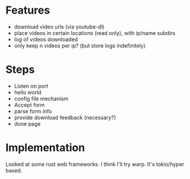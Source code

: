 # Features

* download video urls (via youtube-dl)
* place videos in certain locations (read only), with ip/name subdirs
* log of videos downloaded
* only keep n videos per ip? (but store logs indefinitely)

# Steps

* Listen on port
* hello world
* config file mechanism
* Accept form
* parse form info
* provide download feedback (necessary?)
* done page

# Implementation

Looked at some rust web frameworks.  I think I'll try warp.  It's
tokio/hyper based.


